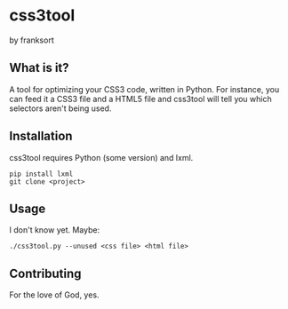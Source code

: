 css3tool
========
by franksort

What is it?
-----------

A tool for optimizing your CSS3 code, written in Python.  For instance,
you can feed it a CSS3 file and a HTML5 file and css3tool will tell you
which selectors aren't being used.

Installation
------------

css3tool requires Python (some version) and lxml.

    pip install lxml
    git clone <project>

Usage
-----

I don't know yet.  Maybe:

    ./css3tool.py --unused <css file> <html file>

Contributing
------------

For the love of God, yes.
